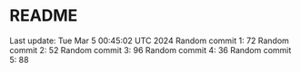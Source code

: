 # README

Last update: Tue Mar  5 00:45:02 UTC 2024
Random commit 1: 72
Random commit 2: 52
Random commit 3: 96
Random commit 4: 36
Random commit 5: 88
